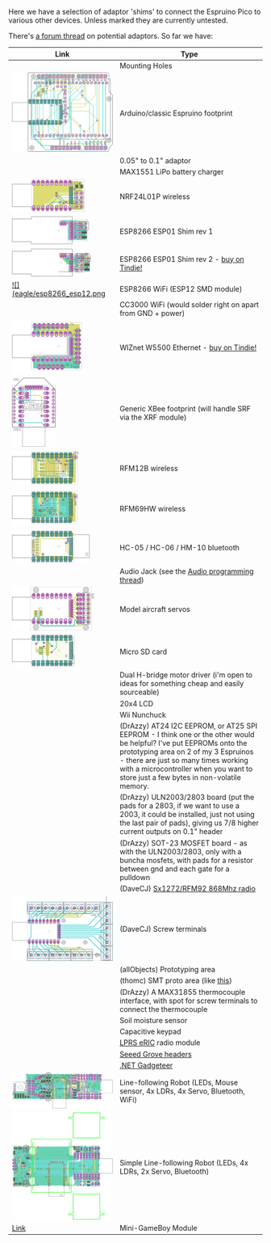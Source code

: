 Here we have a selection of adaptor 'shims' to connect the Espruino Pico to various other devices. Unless marked they are currently untested.

There's [a forum thread](http://forum.espruino.com/conversations/259519/) on potential adaptors. So far we have:

| Link | Type |
|------|------|
|  |  Mounting Holes |
| [![](eagle/arduino.png)](eagle/arduino.brd) |  Arduino/classic Espruino footprint |
|  |  0.05" to 0.1" adaptor |
|  |  MAX1551 LiPo battery charger |
| [![](eagle/nrf24.png)](eagle/nrf24.brd) |  NRF24L01P wireless |
| [![](eagle/esp8266_esp01_shim_rev1.png)](eagle/esp8266_esp01_shim_rev1.brd) | ESP8266 ESP01 Shim rev 1 |
| [![](eagle/esp8266_esp01_shim_rev2.png)](eagle/esp8266_esp01_shim_rev2.brd) | ESP8266 ESP01 Shim rev 2 - [buy on Tindie!](https://www.tindie.com/products/gfwilliams/espruino-pico-esp8266-wifi-shim/) |
| [![](eagle/esp8266_esp12.png](eagle/esp8266_esp12.brd) |  ESP8266 WiFi (ESP12 SMD module) |
|  |  CC3000 WiFi (would solder right on apart from GND + power) |
| [![](eagle/w550io.png)](eagle/w550io.brd) |  WIZnet W5500 Ethernet - [buy on Tindie!](https://www.tindie.com/products/gfwilliams/espruino-pico-wiznet-w550io-ethernet-shim/) |
| [![](eagle/xbee.png)](eagle/xbee.brd) |  Generic XBee footprint (will handle SRF via the XRF module) |
| [![](eagle/rfm12b.png)](eagle/rfm12b.brd) |  RFM12B wireless |
| [![](eagle/rfm69.png)](eagle/rfm69.brd) |  RFM69HW wireless |
| [![](eagle/bluetooth.png)](eagle/bluetooth.brd)  |  HC-05 / HC-06 / HM-10 bluetooth |
|  |  Audio Jack (see the [Audio programming thread](http://forum.espruino.com/conversations/257732/)) |
| [![](eagle/servo.png)](eagle/servo.brd) |  Model aircraft servos |
| [![](eagle/microsd.png)](eagle/microsd.brd) |  Micro SD card |
|  |  Dual H-bridge motor driver (i'm open to ideas for something cheap and easily sourceable) |
|  |  20x4 LCD |
|  |  Wii Nunchuck |
|  |  (DrAzzy) AT24 I2C EEPROM, or AT25 SPI EEPROM - I think one or the other would be helpful? I've put EEPROMs onto the prototyping area on 2 of my 3 Espruinos - there are just so many times working with a microcontroller when you want to store just a few bytes in non-volatile memory. |
|  |  (DrAzzy) ULN2003/2803 board (put the pads for a 2803, if we want to use a 2003, it could be installed, just not using the last pair of pads), giving us 7/8 higher current outputs on 0.1" header |
|  |  (DrAzzy) SOT-23 MOSFET board - as with the ULN2003/2803, only with a buncha mosfets, with pads for a resistor between gnd and each gate for a pulldown |
|  |  (DaveCJ) [Sx1272/RFM92 868Mhz radio](http://www.ebay.co.uk/itm/HopeRF-RFM92W-915Mhz-LoRa-Ultra-Long-Range-Transceiver-SX1272-compatible-/181415801105) |
| [![](eagle/terminal.png)](eagle/terminal.brd)  |  (DaveCJ) Screw terminals |
|  |  (allObjects) Prototyping area |
|  |  (thomc) SMT proto area (like [this](http://www.adafruit.com/product/1212)) |
|  |  (DrAzzy) A MAX31855 thermocouple interface, with spot for screw terminals to connect the thermocouple |
|  |  Soil moisture sensor |
|  |  Capacitive keypad |
|  |  [LPRS eRIC](http://www.lprs.co.uk/easy-radio/eric/) radio module |
|  |  [Seeed Grove headers](http://www.seeedstudio.com/depot/s/grovefamily.html) |
|  |  [.NET Gadgeteer](http://www.netmf.com/gadgeteer/) |
| [![](eagle/robot.png)](eagle/robot.brd) |  Line-following Robot (LEDs, Mouse sensor, 4x LDRs, 4x Servo, Bluetooth, WiFi) |
| [![](eagle/robot_simple.png)](eagle/robot_simple.brd) |  Simple Line-following Robot (LEDs, 4x LDRs, 2x Servo, Bluetooth) |
| [Link](../EspruBoy/espruboy.brd) | Mini-GameBoy Module |
